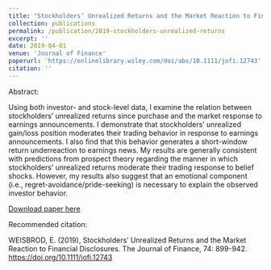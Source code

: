 ```yaml
---
title: "Stockholders’ Unrealized Returns and the Market Reaction to Financial Disclosures"
collection: publications
permalink: /publication/2019-stockholders-unrealized-returns
excerpt: ''
date: 2019-04-01
venue: 'Journal of Finance'
paperurl: 'https://onlinelibrary.wiley.com/doi/abs/10.1111/jofi.12743'
citation: ''
---
```

Abstract:

Using both investor- and stock-level data, I examine the relation between stockholders’ unrealized returns since purchase and the market response to earnings announcements. I demonstrate that stockholders’ unrealized gain/loss position moderates their trading behavior in response to earnings announcements. I also find that this behavior generates a short-window return underreaction to earnings news. My results are generally consistent with predictions from prospect theory regarding the manner in which stockholders’ unrealized returns moderate their trading response to belief shocks. However, my results also suggest that an emotional component (i.e., regret-avoidance/pride-seeking) is necessary to explain the observed investor behavior.


[Download paper here](https://onlinelibrary.wiley.com/doi/abs/10.1111/jofi.12743)

Recommended citation: 

WEISBROD, E. (2019), Stockholders’ Unrealized Returns and the Market Reaction to Financial Disclosures. The Journal of Finance, 74: 899-942. https://doi.org/10.1111/jofi.12743
